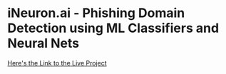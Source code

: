 # iNeuron.ai - Phishing Domain Detection using ML Classifiers and Neural Nets

[Here's the Link to the Live Project](https://ineuron-ai-phishing-domain-detector.streamlit.app/)
